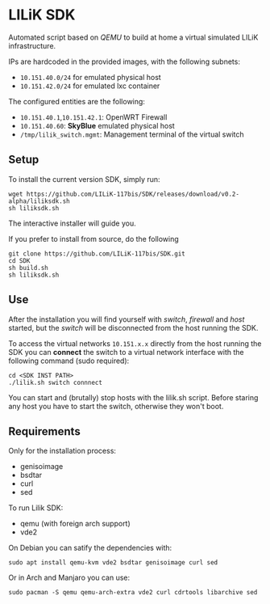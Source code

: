 # LILiK SDK

Automated script based on *QEMU* to build at home a virtual simulated
LILiK infrastructure.

IPs are hardcoded in the provided images, with the following subnets:

- `10.151.40.0/24` for emulated physical host
- `10.151.42.0/24` for emulated lxc container

The configured entities are the following:

- `10.151.40.1`,`10.151.42.1`: OpenWRT Firewall
- `10.151.40.60`: **SkyBlue** emulated physical host
- `/tmp/lilik_switch.mgmt`: Management terminal of the virtual switch

## Setup

To install the current version SDK, simply run:

    wget https://github.com/LILiK-117bis/SDK/releases/download/v0.2-alpha/liliksdk.sh
    sh liliksdk.sh

The interactive installer will guide you.

If you prefer to install from source, do the following

	git clone https://github.com/LILiK-117bis/SDK.git
	cd SDK
	sh build.sh
	sh liliksdk.sh

## Use

After the installation you will find yourself with *switch*, *firewall*
and *host* started, but the *switch* will be disconnected from the host
running the SDK.

To access the virtual networks `10.151.x.x` directly from the host
running the SDK you can **connect** the switch to a virtual network
interface with the following command (sudo required):

    cd <SDK INST PATH>
    ./lilik.sh switch connnect

You can start and (brutally) stop hosts with the lilik.sh script.
Before staring any host you have to start the switch, otherwise they
won't boot.

## Requirements

Only for the installation process:

- genisoimage
- bsdtar
- curl
- sed

To run Lilik SDK:

- qemu (with foreign arch support)
- vde2

On Debian you can satify the dependencies with:

    sudo apt install qemu-kvm vde2 bsdtar genisoimage curl sed

Or in Arch and Manjaro you can use:

    sudo pacman -S qemu qemu-arch-extra vde2 curl cdrtools libarchive sed
